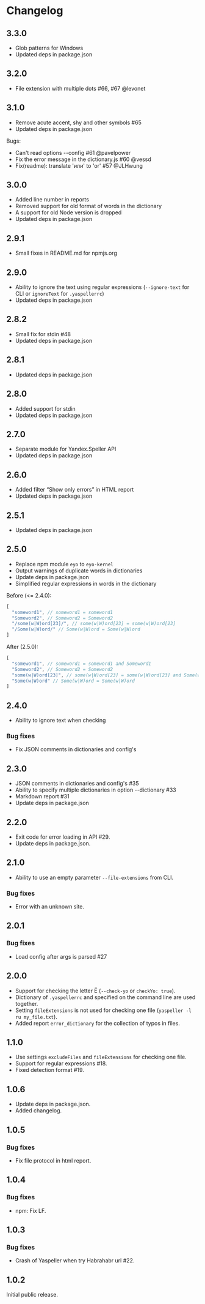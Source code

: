 # Changelog

## 3.3.0
- Glob patterns for Windows
- Updated deps in package.json

## 3.2.0
- File extension with multiple dots #66, #67 @levonet

## 3.1.0
- Remove acute accent, shy and other symbols #65
- Updated deps in package.json

Bugs:
- Can't read options --config #61 @pavelpower
- Fix the error message in the dictionary.js #60 @vessd
- Fix(readme): translate 'или' to 'or' #57 @JLHwung

## 3.0.0
- Added line number in reports
- Removed support for old format of words in the dictionary
- A support for old Node version is dropped
- Updated deps in package.json

## 2.9.1
- Small fixes in README.md for npmjs.org

## 2.9.0
- Ability to ignore the text using regular expressions (`--ignore-text` for CLI or `ignoreText` for `.yaspellerrc`)
- Updated deps in package.json

## 2.8.2
- Small fix for stdin #48
- Updated deps in package.json

## 2.8.1
- Updated deps in package.json

## 2.8.0
- Added support for stdin
- Updated deps in package.json

## 2.7.0
- Separate module for Yandex.Speller API
- Updated deps in package.json

## 2.6.0
- Added filter “Show only errors” in HTML report
- Updated deps in package.json

## 2.5.1
- Updated deps in package.json

## 2.5.0
- Replace npm module `eyo` to `eyo-kernel`
- Output warnings of duplicate words in dictionaries
- Update deps in package.json
- Simplified regular expressions in words in the dictionary

Before (<= 2.4.0):
```js
[
  "someword1", // someword1 = someword1
  "Someword2", // Someword2 = Someword2
  "/some(w|W)ord[23]/", // some(w|W)ord[23] = some(w|W)ord[23]
  "/Some(w|W)ord/" // Some(w|W)ord = Some(w|W)ord
]
```

After (2.5.0):
```js
[
  "someword1", // someword1 = someword1 and Someword1
  "Someword2", // Someword2 = Someword2
  "some(w|W)ord[23]", // some(w|W)ord[23] = some(w|W)ord[23] and Some(w|W)ord[23]
  "Some(w|W)ord" // Some(w|W)ord = Some(w|W)ord
]
```

## 2.4.0
- Ability to ignore text when checking

### Bug fixes
- Fix JSON comments in dictionaries and config's

## 2.3.0
- JSON comments in dictionaries and config's #35
- Ability to specify multiple dictionaries in option --dictionary #33
- Markdown report #31
- Update deps in package.json

## 2.2.0
- Exit code for error loading in API #29.
- Update deps in package.json.

## 2.1.0
- Ability to use an empty parameter `--file-extensions` from CLI.

### Bug fixes
- Error with an unknown site.

## 2.0.1
### Bug fixes
- Load config after args is parsed #27

## 2.0.0
- Support for checking the letter Ё (`--check-yo` or `checkYo: true`).
- Dictionary of `.yaspellerrc` and specified on the command line are used together.
- Setting `fileExtensions` is not used for checking one file (`yaspeller -l ru my_file.txt`).
- Added report `error_dictionary` for the collection of typos in files.

## 1.1.0
- Use settings `excludeFiles` and `fileExtensions` for checking one file.
- Support for regular expressions #18.
- Fixed detection format #19.

## 1.0.6
- Update deps in package.json.
- Added changelog.

## 1.0.5
### Bug fixes
- Fix file protocol in html report.

## 1.0.4
### Bug fixes
- npm: Fix LF.

## 1.0.3
### Bug fixes
- Crash of Yaspeller when try Habrahabr url #22.

## 1.0.2
Initial public release.
